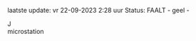 laatste update: 
vr 22-09-2023  2:28   uur 
Status: FAALT - geel - 
<div class="service R">J</div><div class="service Y">microstation</div>